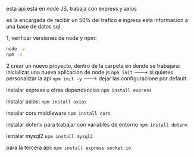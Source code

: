 esta api esta en node JS, trabaja con express y axios

es la encargada de recibir un 50% del trafico e ingresa esta informacion a una base de datos sql

1, verificar versiones de node y npm:

``` bash
node -v
npm -v
```

2 crear un nuevo proyecto, dentro de la carpeta en donde se trabajara:
inicializar una nueva aplicacion de node.js 
`npm init` ---> si quieres personalizar la api
`npm init -y` ---> dejar las configuracione por default

instalar express u otras dependencias
`npm install express`

instalar axios:
`npm install axios`

instalar cors middleware
`npm install cors`

instalar dotenv para trabajar con variables de entorno
`npm install dotenv`

isntalar mysql2
`npm install mysql2`


para la tercera api:
`npm install express socket.io`



